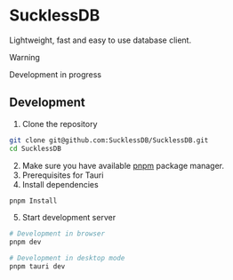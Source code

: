 # SucklessDB

Lightweight, fast and easy to use database client.

> [!WARNING]  
> Development in progress

## Development

1. Clone the repository
```bash
git clone git@github.com:SucklessDB/SucklessDB.git
cd SucklessDB
```
2. Make sure you have available [pnpm](https://pnpm.io/installation) package manager.
3. Prerequisites for Tauri [](https://v2.tauri.app/start/prerequisites/)
4. Install dependencies
```bash
pnpm Install
```
5. Start development server
```bash
# Development in browser
pnpm dev

# Development in desktop mode
pnpm tauri dev
```

